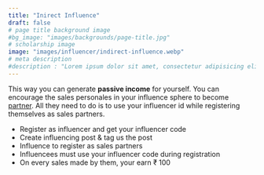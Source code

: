 ```yaml
---
title: "Inirect Influence"
draft: false
# page title background image
#bg_image: "images/backgrounds/page-title.jpg"
# scholarship image
image: "images/influencer/indirect-influence.webp"
# meta description
#description : "Lorem ipsum dolor sit amet, consectetur adipisicing elit, sed do eiusmod tempor incididunt ut labore. dolore magna aliqua. Ut enim ad minim veniam, quis nostrud."
---
```

This way you can generate **passive income** for yourself. You can encourage the sales personales in your influence sphere to become [partner](/partner). All they need to do is to use your influencer id while registering themselves as sales partners.  

* Register as influencer and get your influencer code
* Create influencing post & tag us the post
* Influence to register as sales partners
* Influencees must use your influencer code during registration
* On every sales made by them, your earn &#8377; 100